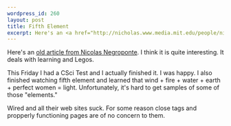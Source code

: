 ```yaml
--- 
wordpress_id: 260
layout: post
title: Fifth Element
excerpt: Here's an <a href="http://nicholas.www.media.mit.edu/people/nicholas/Wired/WIRED2-07.html">old article from Nicolas Negroponte</a>.  I think it is quite interesting.  It deals with learning and Legos.<p>This Friday I had a CSci Test and I actually finished it.  I was happy.  I also finished watching fifth element and learned that wind + fire + water + earth + perfect women = light.  Unfortunately, it's hard to get samples of some of those "elements."<p>Wired and all their web sites suck.  For some reason close tags and propperly functioning pages are of no concern to them.
---
```

Here's an <a href="http://nicholas.www.media.mit.edu/people/nicholas/Wired/WIRED2-07.html">old article from Nicolas Negroponte</a>.  I think it is quite interesting.  It deals with learning and Legos.<p>This Friday I had a CSci Test and I actually finished it.  I was happy.  I also finished watching fifth element and learned that wind + fire + water + earth + perfect women = light.  Unfortunately, it's hard to get samples of some of those "elements."<p>Wired and all their web sites suck.  For some reason close tags and propperly functioning pages are of no concern to them.
